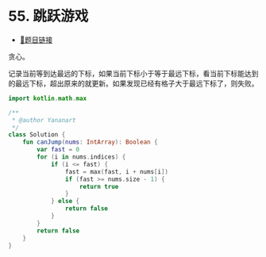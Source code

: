 # 55. 跳跃游戏

- [🔗题目链接](https://leetcode-cn.com/problems/jump-game/)

贪心。

记录当前等到达最远的下标，如果当前下标小于等于最远下标，看当前下标能达到的最远下标，超出原来的就更新。如果发现已经有格子大于最远下标了，则失败。

```kotlin
import kotlin.math.max

/**
 * @author Yananart
 */
class Solution {
    fun canJump(nums: IntArray): Boolean {
        var fast = 0
        for (i in nums.indices) {
            if (i <= fast) {
                fast = max(fast, i + nums[i])
                if (fast >= nums.size - 1) {
                    return true
                }
            } else {
                return false
            }
        }
        return false
    }
}
```

